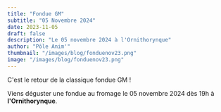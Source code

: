 ```yaml
---
title: "Fondue GM"
subtitle: "05 Novembre 2024"
date: 2023-11-05
draft: false
description: "Le 05 novembre 2024 à l'Ornithorynque"
author: "Pôle Anim'"
thumbnail: "/images/blog/fonduenov23.png"
image: "/images/blog/fonduenov23.png"
---
```


C'est le retour de la classique fondue GM !

Viens déguster une fondue au fromage le 05 novembre 2024 dès 19h à **l'Ornithorynque**.
